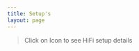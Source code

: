 ```yaml
---
title: Setup's
layout: page
---
```


> Click on Icon to see HiFi setup details

<div id="map"></div>

<script>
  var map = L.map('map', {
    layers: [
            L.tileLayer('https://tile.openstreetmap.org/{z}/{x}/{y}.png', {
                'attribution': 'Map data © <a href="https://openstreetmap.org">OpenStreetMap</a> contributors'
            })
        ],
        center: [51.3127, 9.4797],
        zoom: 6,
        maxZoom: 19
    });

    var HifiIcon = L.icon({iconUrl: '/assets/images/hifi-location.png'});
    var mHifi = L.marker([53.551086, 9.993682], {icon: HifiIcon}).bindPopup('Standort: Hamburg<br>Speaker: Monitor M#1<br>Amp: Transisitor A/B Rotel<br>PreAmp: Transitor Denson DM-20<br>Sources: DAC,Vintage-CD,Vinyl,Qobuz').addTo(map);
    var mHifi = L.marker([51.3154546, 9.4924096], {icon: HifiIcon}).bindPopup('Standort: Kassel<br>Speaker: Monitor M#1<br>Amp: Transisitor A/B Rotel<br>PreAmp: Transitor Denson DM-20<br>Sources: DAC,Vintage-CD,Vinyl,Qobuz').addTo(map);
    var mHifi = L.marker([52.5170365, 13.3888599], {icon: HifiIcon}).bindPopup('Standort: Berlin<br>Speaker: Monitor M#1<br>Amp: Transisitor A/B Rotel<br>PreAmp: Transitor Denson DM-20<br>Sources: DAC,Vintage-CD,Vinyl,Qobuz').addTo(map);
    var mHifi = L.marker([50.3219015, 11.9178807], {icon: HifiIcon}).bindPopup('Standort: Hof/Bayern<br>Speaker: Monitor M#1<br>Amp: Transisitor A/B Rotel<br>PreAmp: Transitor Denson DM-20<br>Sources: DAC,Vintage-CD,Vinyl,Qobuz').addTo(map);
    var mHifi = L.marker([49.7596208, 6.6441878], {icon: HifiIcon}).bindPopup('Standort: Trier<br>Speaker: Monitor M#1<br>Amp: Transisitor A/B Rotel<br>PreAmp: Transitor Denson DM-20<br>Sources: DAC,Vintage-CD,Vinyl,Qobuz').addTo(map);
    var mHifi = L.marker([51.0493286, 13.7381437], {icon: HifiIcon}).bindPopup('Standort: Dresden<br>Speaker: Monitor M#1<br>Amp: Transisitor A/B Rotel<br>PreAmp: Transitor Denson DM-20<br>Sources: DAC,Vintage-CD,Vinyl,Qobuz').addTo(map);
    var mHifi = L.marker([50.938361, 6.959974], {icon: HifiIcon}).bindPopup('Standort: Köln<br>Speaker: Monitor M#1<br>Amp: Transisitor A/B Rotel<br>PreAmp: Transitor Denson DM-20<br>Sources: DAC,Vintage-CD,Vinyl,Qobuz').addTo(map);
    var mHifi = L.marker([53.0758196, 8.8071646], {icon: HifiIcon}).bindPopup('Standort: Bremen<br>Speaker: Monitor M#1<br>Amp: Transisitor A/B Rotel<br>PreAmp: Transitor Denson DM-20<br>Sources: DAC,Vintage-CD,Vinyl,Qobuz').addTo(map);
    var mHifi = L.marker([48.17222595214844, 14.535385131835938], {icon: HifiIcon}).bindPopup('Standort: St.Valentin/AT<br>Speaker: Monitor M#1<br>Amp: Transisitor A/B Rotel<br>PreAmp: Transitor Denson DM-20<br>Sources: DAC,Vintage-CD,Vinyl,Qobuz').addTo(map);
    var mHifi = L.marker([47.3744489, 8.5410422], {icon: HifiIcon}).bindPopup('Standort: Zürich/CH<br>Speaker: Monitor M#1<br>Amp: Transisitor A/B Rotel<br>PreAmp: Transitor Denson DM-20<br>Sources: DAC,Vintage-CD,Vinyl,Qobuz').addTo(map);
</script>
